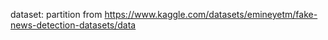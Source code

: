 dataset: partition from https://www.kaggle.com/datasets/emineyetm/fake-news-detection-datasets/data
